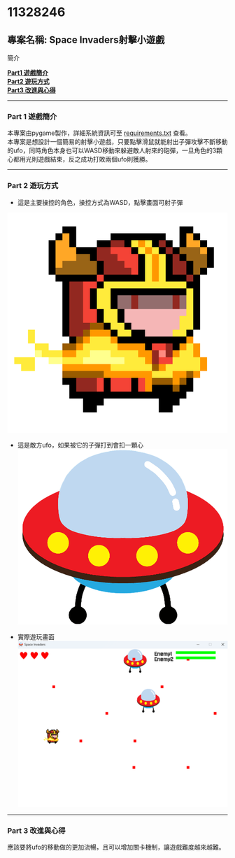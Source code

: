 # 11328246

## 專案名稱: Space Invaders射擊小遊戲

簡介

**[Part1 遊戲簡介](#part-1-遊戲簡介)**  
**[Part2 遊玩方式](#part-2-遊玩方式)**  
**[Part3 改進與心得](#part-3-改進與心得)**  

---

### **Part 1 遊戲簡介**
本專案由pygame製作，詳細系統資訊可至 [requirements.txt](requirements.txt) 查看。  
本專案是想設計一個簡易的射擊小遊戲，只要點擊滑鼠就能射出子彈攻擊不斷移動的ufo，同時角色本身也可以WASD移動來躲避敵人射來的砲彈，一旦角色的3顆心都用光則遊戲結束，反之成功打敗兩個ufo則獲勝。

---
### **Part 2 遊玩方式**

- 這是主要操控的角色，操控方式為WASD，點擊畫面可射子彈
  
![角色](image/player.png)
- 這是敵方ufo，如果被它的子彈打到會扣一顆心
![ufo](image/ufo.png)

- 實際遊玩畫面
![遊玩畫面](image/遊玩畫面.png)

---

### **Part 3 改進與心得**
應該要將ufo的移動做的更加流暢，且可以增加關卡機制，讓遊戲難度越來越難。
